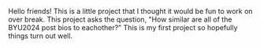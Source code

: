 Hello friends!
This is a little project that I thought it would be fun to work on over break.
This project asks the question, "How similar are all of the BYU2024 post bios to eachother?" 
This is my first project so hopefully things turn out well.
